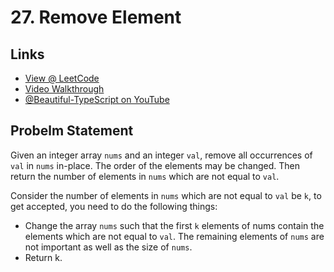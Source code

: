 # 27. Remove Element

## Links

* [View @ LeetCode](https://leetcode.com/problems/remove-element)
* [Video Walkthrough](https://youtu.be/mfiPL5GG1HI)
* [@Beautiful-TypeScript on YouTube](https://www.youtube.com/@BeautifulTypeScript)

## Probelm Statement

Given an integer array `nums` and an integer `val`, remove all occurrences of `val` in `nums` in-place. The order of the elements may be changed. Then return the number of elements in `nums` which are not equal to `val`.

Consider the number of elements in `nums` which are not equal to `val` be `k`, to get accepted, you need to do the following things:

* Change the array `nums` such that the first `k` elements of nums contain the elements which are not equal to `val`. The remaining elements of `nums` are not important as well as the size of `nums`.
* Return k.
